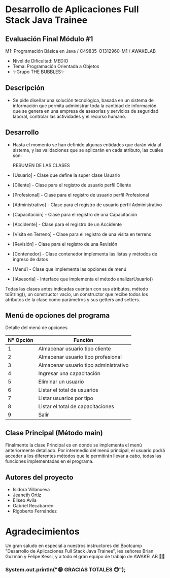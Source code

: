 # Desarrollo de Aplicaciones Full Stack Java Trainee

## Evaluación Final Módulo #1

M1: Programación Básica en Java / C49835-O1312960-M1 / AWAKELAB

* Nivel de Dificultad: MEDIO
* Tema: Programación Orientada a Objetos
* ✨Grupo THE BUBBLES✨

## Descripción

* Se pide diseñar una solución tecnológica, basada en un sistema de información que permita administrar toda la cantidad de información que se genera en una empresa de asesorías y servicios de seguridad laboral, controlar las actividades y el recurso humano.

## Desarrollo

* Hasta el momento se han definido algunas entidades que darán vida al sistema, y las validaciones que se aplicarán en cada atributo, las cuáles son: 

  RESUMEN DE LAS CLASES
  
* [Usuario] - Clase que define la super clase Usuario
* [Cliente] - Clase para el registro de usuario perfil Cliente
* [Profesional] - Clase para el registro de usuario perfil Profesional
* [Administrativo] - Clase para el registro de usuario perfil Administrativo
* [Capacitación] - Clase para el registro de una Capacitación
* [Accidente] - Clase para el registro de un Accidente
* [Visita en Terreno] - Clase para el registro de una visita en terreno
* [Revisión] - Clase para el registro de una Revisión
* [Contenedor] - Clase contenedor implementa las listas y métodos de ingreso de datos
* [Menú] - Clase que implementa las opciones de menú
* [IAsesoria] - Interface que implementa el método analizarUsuario()

Todas las clases antes indicadas cuentan con sus atributos, método toString(), un constructor vacío, un constructor que recibe todos los atributos de la clase como parámetros y sus getters and setters.

## Menú de opciones del programa

Detalle del menú de opciones

| Nº Opción | Función |
| --- | --- |
| 1 | Almacenar usuario tipo cliente |
| 2 | Almacenar usuario tipo profesional |
| 3 | Almacenar usuario tipo administrativo |
| 4 | Ingresar una capacitación |
| 5 | Eliminar un usuario |
| 6 | Listar el total de usuarios |
| 7 | Listar usuarios por tipo |
| 8 | Listar el total de capacitaciones |
| 9 | Salir |

## Clase Principal (Método main)

Finalmente la clase Principal es en donde se implementa el menú anteriormente detallado. Por intermedio del menú principal, el usuario podrá acceder a los diferentes métodos que le permitirán llevar a cabo, todas las funciones implementadas en el programa.

## Autores del proyecto

* Isidora Villanueva
* Jeaneth Ortíz
* Eliseo Ávila
* Gabriel Recabarren
* Rigoberto Fernández


# Agradecimientos

Un gran saludo en especial a nuestros instructores del Bootcamp "Desarrollo de Aplicaciones Full Stack Java Trainee", les señores Brian Guzmán y Felipe Kessi, y a todo el gran equipo de trabajo de AWAKELAB 🙌🏻

### System.out.println("😁 GRACIAS TOTALES 🙃");

